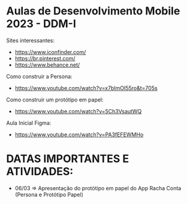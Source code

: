 # Aulas de Desenvolvimento Mobile 2023 - DDM-I

Sites interessantes:
- https://www.iconfinder.com/
- https://br.pinterest.com/
- https://www.behance.net/

Como construir a Persona: 
- https://www.youtube.com/watch?v=x7bImOI55ro&t=705s

Como construir um protótipo em papel:
- https://www.youtube.com/watch?v=5Ch3VsautWQ

Aula Inicial Figma:
- https://www.youtube.com/watch?v=PA3fEFEWMHo

# DATAS IMPORTANTES E ATIVIDADES:
- 06/03 => Apresentação do protótipo em papel do App Racha Conta (Persona e Protótipo Papel)
